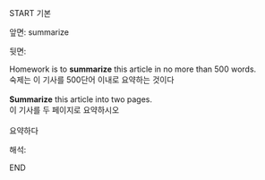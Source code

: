 START
기본

앞면:
summarize 


뒷면:
<div>Homework is to <strong>summarize</strong> this article in no more than 500 words. </div><div><div>숙제는 이 기사를 500단어 이내로 요약하는 것이다</div></div><div><br></div><div><div><strong>Summarize</strong> this article into two pages. </div><div><div>이 기사를 두 페이지로 요약하시오</div></div></div><div><br></div><div>요약하다</div>


해석:
<!--ID: 1746614454803-->
END